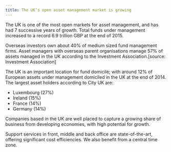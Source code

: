 ```yaml
---
title: The UK’s open asset management market is growing
---
```

The UK is one of the most open markets for asset management, and has had 7 successive years of growth. Total funds under management increased to a record 6.9 trillion GBP at the end of 2015.


Overseas investors own about 40% of medium sized fund management firms. Asset managers with overseas parent organisations manage 57% of assets managed in the UK according to the Investment Association.[source: Investment Association]


The UK is an important location for fund domicile; with around 12% of European assets under management domiciled in the UK at the end of 2014. The largest asset holders according to City UK are:

- Luxembourg (27%)
- Ireland (15%)
- France (14%)
- Germany (14%)
 
Companies based in the UK are well placed to capture a growing share of business from developing economies, with high potential for growth.


Support services in front, middle and back office are state-of-the-art, offering significant cost efficiencies. We also benefit from a central time zone.
